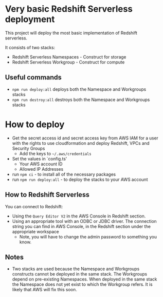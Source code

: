 # Very basic Redshift Serverless deployment

This project will deploy the most basic implementation of Redshift serverless.

It consists of two stacks:
* Redshift Serverless Namespaces - Construct for storage
* Redshift Serverless Workgroup - Construct for compute

## Useful commands

* `npm run deploy:all`   deploys both the Namespace and Workgroups stacks
* `npm run destroy:all`   destroys both the Namespace and Workgroups stacks

# How to deploy

* Get the secret access id and secret access key from AWS IAM for a user with the rights to use cloudformation and deploy Redshift, VPCs and Security 
  Groups
  * Add the keys to `~/.aws/credentials`
* Set the values in `config.ts'
  * Your AWS account ID 
  * Allowed IP Addresses
* run `npm ci` - to install all of the necessary packages
* run `npm run deploy:all` - to deploy the stacks to your AWS account

## How to Redshift Serverless

You can connect to Redshift:
* Using the `Query Editor V2` in the AWS Console in Redshift section.
* Using an appropriate tool with an ODBC or JDBC driver. The connection string you can find in AWS Console, in the Redshift section under the 
  appropriate workspace
  * Note, you will have to change the admin password to something you know.

## Notes

* Two stacks are used because the Namespace and Workgroups constructs cannot be deployed in the same stack. The Workgroups depend on pre-existing 
  Namespaces. When deployed in the same stack the Namespace does not yet exist to which the Workgroup refers. It is likely that AWS will fix this 
  soon.
